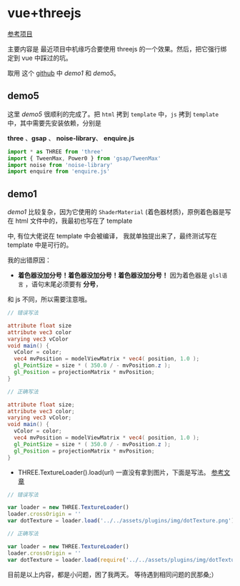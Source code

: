 # vue+threejs

[参考项目](https://github.com/AlbanCrepel/vue-displacement-slideshow)

主要内容是 最近项目中机缘巧合要使用 threejs 的一个效果。然后，把它强行绑定到 vue 中踩过的坑。

取用 这个 [github](https://github.com/Mamboleoo/DecorativeBackgrounds/) 中 <i>demo1</i> 和 <i>demo5</i>。

## demo5

这里 <i>demo5</i> 很顺利的完成了。把 `html` 拷到 `template` 中，`js` 拷到 `template` 中，其中需要先安装依赖，分别是 

<b>three</b> 、<b>gsap</b> 、 <b>noise-library</b>、 <b>enquire.js</b>

```javascript
import * as THREE from 'three'
import { TweenMax, Power0 } from 'gsap/TweenMax'
import noise from 'noise-library'
import enquire from 'enquire.js'
```

## demo1

<i>demo1</i> 比较复杂，因为它使用的 `ShaderMaterial` (着色器材质)，原例着色器是写在 html 文件中的，我最初也写在了 template 

中, 有位大佬说在 template 中会被编译， 我就单独提出来了，最终测试写在 template 中是可行的。

我的出错原因： 

* <b>着色器没加分号！</b><b>着色器没加分号！</b><b>着色器没加分号！</b> 因为着色器是 `glsl语言` ，语句末尾必须要有 <b>分号</b>，

和 js 不同，所以需要注意哦。

```glsl
// 错误写法 

attribute float size
attribute vec3 color
varying vec3 vColor
void main() {
  vColor = color;
  vec4 mvPosition = modelViewMatrix * vec4( position, 1.0 );
  gl_PointSize = size * ( 350.0 / - mvPosition.z );
  gl_Position = projectionMatrix * mvPosition;
}

// 正确写法 

attribute float size;
attribute vec3 color;
varying vec3 vColor;
void main() {
  vColor = color;
  vec4 mvPosition = modelViewMatrix * vec4( position, 1.0 );
  gl_PointSize = size * ( 350.0 / - mvPosition.z );
  gl_Position = projectionMatrix * mvPosition;
}

```

* THREE.TextureLoader().load(url) 一直没有拿到图片，下面是写法。 [参考文章](https://segmentfault.com/q/1010000016802820)

```javascript
// 错误写法

var loader = new THREE.TextureLoader()
loader.crossOrigin = ''
var dotTexture = loader.load('../../assets/plugins/img/dotTexture.png')

// 正确写法

var loader = new THREE.TextureLoader()
loader.crossOrigin = ''
var dotTexture = loader.load(require('../../assets/plugins/img/dotTexture.png'))
```

目前是以上内容，都是小问题，困了我两天。 等待遇到相同问题的民那桑;）
